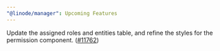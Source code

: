 ```yaml
---
"@linode/manager": Upcoming Features
---
```


Update the assigned roles and entities table, and refine the styles for the permission component. ([#11762](https://github.com/linode/manager/pull/11762))
